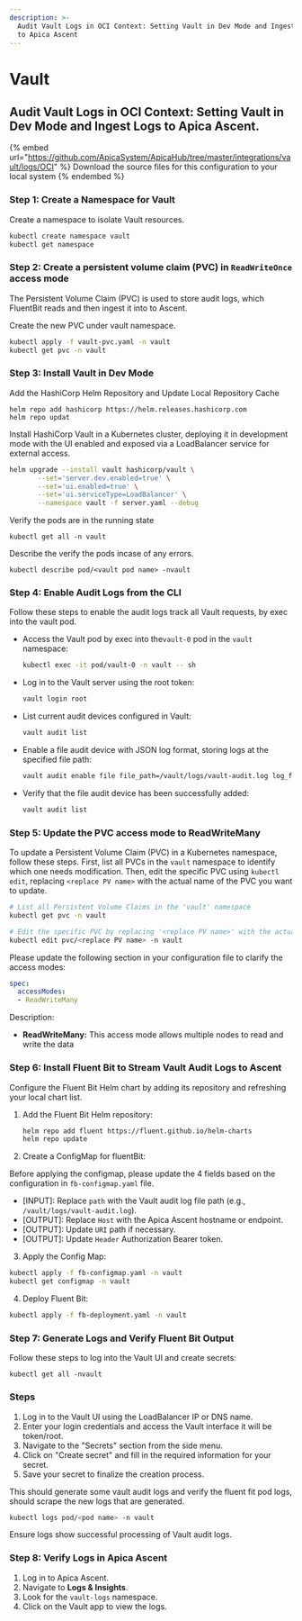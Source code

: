 ```yaml
---
description: >-
  Audit Vault Logs in OCI Context: Setting Vault in Dev Mode and Ingesting Logs
  to Apica Ascent
---
```


# Vault

## Audit Vault Logs in OCI Context: Setting Vault in Dev Mode and Ingest Logs to Apica Ascent.



{% embed url="https://github.com/ApicaSystem/ApicaHub/tree/master/integrations/vault/logs/OCI" %}
Download the source files for this configuration to your local system
{% endembed %}

### Step 1: Create a Namespace for Vault

Create a namespace to isolate Vault resources.

```bash
kubectl create namespace vault
kubectl get namespace
```

### Step 2: Create a persistent volume claim (PVC) in `ReadWriteOnce` access mode&#x20;

The Persistent Volume Claim (PVC) is used to store audit logs, which FluentBit reads and then ingest it into to Ascent.

Create the new PVC under vault namespace.

```bash
kubectl apply -f vault-pvc.yaml -n vault
kubectl get pvc -n vault
```

### Step 3: Install Vault in Dev Mode

Add the HashiCorp Helm Repository and Update Local Repository Cache

```
helm repo add hashicorp https://helm.releases.hashicorp.com
helm repo updat
```

Install HashiCorp Vault in a Kubernetes cluster, deploying it in development mode with the UI enabled and exposed via a LoadBalancer service for external access.

```bash
helm upgrade --install vault hashicorp/vault \
       --set='server.dev.enabled=true' \
       --set='ui.enabled=true' \
       --set='ui.serviceType=LoadBalancer' \
       --namespace vault -f server.yaml --debug
```

Verify the pods are in the running state

```
kubectl get all -n vault
```

Describe the verify the pods incase of any errors.

```
kubectl describe pod/<vault pod name> -nvault
```

### Step 4: Enable Audit Logs from the CLI

Follow these steps to enable the audit logs track all Vault requests, by exec into the vault pod.

*   Access the Vault pod by exec into the`vault-0` pod in the `vault` namespace:

    ```bash
    kubectl exec -it pod/vault-0 -n vault -- sh
    ```
*   Log in to the Vault server using the root token:

    ```bash
    vault login root
    ```
*   List current audit devices configured in Vault:

    ```bash
    vault audit list
    ```
*   Enable a file audit device with JSON log format, storing logs at the specified file path:

    ```bash
    vault audit enable file file_path=/vault/logs/vault-audit.log log_format=json
    ```
*   Verify that the file audit device has been successfully added:

    ```bash
    vault audit list
    ```

### Step 5: Update the PVC access mode to ReadWriteMany

To update a Persistent Volume Claim (PVC) in a Kubernetes namespace, follow these steps. First, list all PVCs in the `vault` namespace to identify which one needs modification. Then, edit the specific PVC using `kubectl edit`, replacing `<replace PV name>` with the actual name of the PVC you want to update.

```bash
# List all Persistent Volume Claims in the 'vault' namespace
kubectl get pvc -n vault

# Edit the specific PVC by replacing '<replace PV name>' with the actual PVC name
kubectl edit pvc/<replace PV name> -n vault
```

Please update the following section in your configuration file to clarify the access modes:

```yaml
spec:
  accessModes:
  - ReadWriteMany
```

Description:

* **ReadWriteMany:** This access mode allows multiple nodes to read and write the data

### Step 6: Install Fluent Bit to Stream Vault Audit Logs to Ascent

Configure the Fluent Bit Helm chart by adding its repository and refreshing your local chart list.

1.  Add the Fluent Bit Helm repository:

    ```bash
    helm repo add fluent https://fluent.github.io/helm-charts
    helm repo update
    ```
2. Create a ConfigMap for fluentBit:&#x20;

Before applying the configmap, please update the 4 fields based on the configuration in `fb-configmap.yaml` file.

* \[INPUT]: Replace `path` with the Vault audit log file path (e.g., `/vault/logs/vault-audit.log`).
* \[OUTPUT]: Replace `Host` with the Apica Ascent hostname or endpoint.
* \[OUTPUT]: Update `URI` path if necessary.
* \[OUTPUT]: Update `Header` Authorization Bearer token.

3. Apply the Config Map:

```bash
kubectl apply -f fb-configmap.yaml -n vault
kubectl get configmap -n vault
```

4. Deploy Fluent Bit:

```bash
kubectl apply -f fb-deployment.yaml -n vault
```

### Step 7: Generate Logs and Verify Fluent Bit Output

Follow these steps to log into the Vault UI and create secrets:

```
kubectl get all -nvault
```

### Steps

1. Log in to the Vault UI using the LoadBalancer IP or DNS name.
2. Enter your login credentials and access the Vault interface it will be token/root.
3. Navigate to the "Secrets" section from the side menu.
4. Click on "Create secret" and fill in the required information for your secret.
5. Save your secret to finalize the creation process.

This should generate some vault audit logs and verify the fluent fit pod logs, should scrape the new logs that are generated.

```bash
kubectl logs pod/<pod name> -n vault
```

Ensure logs show successful processing of Vault audit logs.

### Step 8: Verify Logs in Apica Ascent

1. Log in to Apica Ascent.
2. Navigate to **Logs & Insights**.
3. Look for the `vault-logs` namespace.
4. Click on the Vault app to view the logs.
